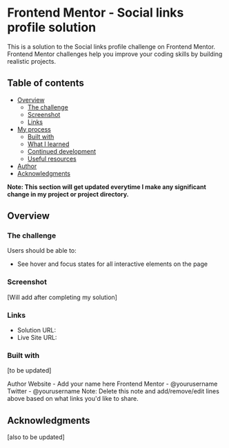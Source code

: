 # Frontend Mentor - Social links profile solution

This is a solution to the Social links profile challenge on Frontend Mentor. Frontend Mentor challenges help you improve your coding skills by building realistic projects.

## Table of contents

- [Overview](#overview)
  - [The challenge](#the-challenge)
  - [Screenshot](#screenshot)
  - [Links](#links)
- [My process](#my-process)
  - [Built with](#built-with)
  - [What I learned](#what-i-learned)
  - [Continued development](#continued-development)
  - [Useful resources](#useful-resources)
- [Author](#author)
- [Acknowledgments](#acknowledgments)

**Note: This section will get updated everytime I make any significant change in my project or project directory.**

## Overview

### The challenge

Users should be able to:

- See hover and focus states for all interactive elements on the page

### Screenshot

[Will add after completing my solution]

### Links

- Solution URL:
- Live Site URL:

### Built with

[to be updated]

Author
Website - Add your name here
Frontend Mentor - @yourusername
Twitter - @yourusername
Note: Delete this note and add/remove/edit lines above based on what links you'd like to share.

## Acknowledgments

[also to be updated]
